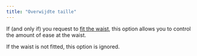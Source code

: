 ```yaml
---
title: "Overwijdte taille"
---
```


If (and only if) you request to [fit the waist](/docs/designs/teagan/options/curvetowaist), this option allows you to control the amount of ease at the waist.

If the waist is not fitted, this option is ignored.
